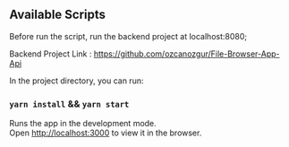 ## Available Scripts

Before run the script, run the backend project at localhost:8080;

Backend Project Link : https://github.com/ozcanozgur/File-Browser-App-Api

In the project directory, you can run:

### `yarn install` && `yarn start`

Runs the app in the development mode.<br />
Open [http://localhost:3000](http://localhost:3000) to view it in the browser.
